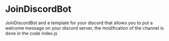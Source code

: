 # JoinDiscordBot
JoinDiscordBot and a template for your discord that allows you to put a welcome message on your discord server,
the modification of the channel is done in the code index.js

